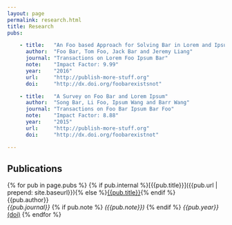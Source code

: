 ```yaml
---
layout: page
permalink: research.html
title: Research
pubs:

    - title:   "An Foo based Approach for Solving Bar in Lorem and Ipsum"
      author:  "Foo Bar, Tom Foo, Jack Bar and Jeremy Liang"
      journal: "Transactions on Lorem Foo Ipsum Bar"
      note:    "Impact Factor: 9.99"
      year:    "2016"
      url:     "http://publish-more-stuff.org"
      doi:     "http://dx.doi.org/foobarexistsnot"

    - title:   "A Survey on Foo Bar and Lorem Ipsum"
      author:  "Song Bar, Li Foo, Ipsum Wang and Barr Wang"
      journal: "Transactions on Foo Bar Ipsum Bar Foo"
      note:    "Impact Factor: 8.88"
      year:    "2015"
      url:     "http://publish-more-stuff.org"
      doi:     "http://dx.doi.org/foobarexistnot"

---
```


## Publications

{% for pub in page.pubs %}
{% if pub.internal %}[{{pub.title}}]({{pub.url | prepend: site.baseurl}}){% else %}[{{pub.title}}]({{pub.url}}){% endif %}<br />
{{pub.author}}<br />
*{{pub.journal}}*
{% if pub.note %} *({{pub.note}})*
{% endif %} *{{pub.year}}* [(doi)]({{pub.doi}})
{% endfor %}

